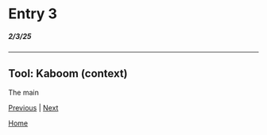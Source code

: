 # Entry 3
##### 2/3/25
---
## Tool: Kaboom (context)
The main

[Previous](entry02.md) | [Next](entry04.md)

[Home](../README.md)
